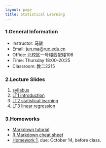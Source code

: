 ```yaml
---
layout: page
title: Statistical Learning
---
```


### 1.General Information
* Instructor: 马骏
* Email: jun.ma@ruc.edu.cn
* Office: 北校区一号楼西配楼106
* Time: Thursday 18:00-20:25
* Classroom: 教二2215


### 2.Lecture Slides
1. [syllabus](https://ruc-econ.github.io/Lecture_Notes/Statistical_learning/syllabus_ML.pdf)
2. [LT1 introduction](https://ruc-econ.github.io/Lecture_Notes/Statistical_learning/LT_1_intro(1).pdf)
3. [LT2 statistical learning](https://ruc-econ.github.io/Lecture_Notes/Statistical_learning/LT2_stat_learning.pdf)
4. [LT3 linear regression](Lecture_Notes/Statistical_learning/LT2_regression.pdf)

### 3.Homeworks
* [Markdown tutorial](https://www.markdowntutorial.com/zh-cn/)
* [R Markdown cheat sheet](https://www.rstudio.com/wp-content/uploads/2015/02/rmarkdown-cheatsheet.pdf)
* [Homework 1](Homeworks/Statistical_learning/HW1.pdf), due: October 14, before class.
